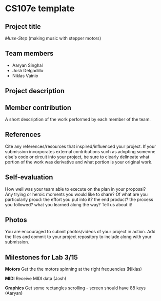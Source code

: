 # CS107e template
## Project title
*Muse-Step* (making music with stepper motors)

## Team members
* Aaryan Singhal
* Josh Delgadillo
* Niklas Vainio

## Project description

## Member contribution
A short description of the work performed by each member of the team.

## References
Cite any references/resources that inspired/influenced your project.
If your submission incorporates external contributions such as adopting
someone else's code or circuit into your project, be sure to clearly
delineate what portion of the work was derivative and what portion is
your original work.

## Self-evaluation
How well was your team able to execute on the plan in your proposal?  
Any trying or heroic moments you would like to share? Of what are you particularly proud: the effort you put into it? the end product?
the process you followed? what you learned along the way? Tell us about it!

## Photos
You are encouraged to submit photos/videos of your project in action.
Add the files and commit to your project repository to include along with your submission.

## Milestones for Lab 3/15
**Motors** Get the the motors spinning at the right frequencies (Niklas)

**MIDI** Receive MIDI data (Josh)

**Graphics** Get some rectangles scrolling - screen should have 88 keys (Aaryan)
